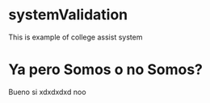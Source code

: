 # systemValidation
This is example of college assist system

# Ya pero Somos o no Somos?
Bueno si xdxdxdxd
noo

